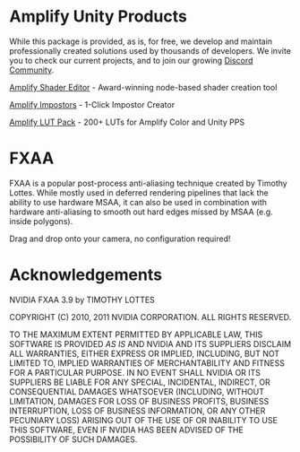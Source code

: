 # Amplify Unity Products

  While this package is provided, as is, for free, we develop and maintain professionally 
  created solutions used by thousands of developers. We invite you to check our current 
  projects, and to join our growing [Discord Community](https://discord.gg/SbNs7zK).
  
  [Amplify Shader Editor](https://assetstore.unity.com/packages/tools/visual-scripting/amplify-shader-editor-68570?aid=1011lPwI&pubref=GitHub) - Award-winning node-based shader creation tool
 
  [Amplify Impostors](https://assetstore.unity.com/packages/tools/utilities/amplify-impostors-beta-119877?aid=1011lPwI&pubref=GitHub) - 1-Click Impostor Creator
 
  [Amplify LUT Pack](https://assetstore.unity.com/packages/vfx/shaders/fullscreen-camera-effects/amplify-lut-pack-50070?aid=1011lPwI&pubref=GitHub) - 200+ LUTs for Amplify Color and Unity PPS
 
# FXAA

  FXAA is a popular post-process anti-aliasing technique created by Timothy Lottes. 
  While mostly used in deferred rendering pipelines that lack the ability to use 
  hardware MSAA, it can also be used in combination with hardware anti-aliasing to 
  smooth out hard edges missed by MSAA (e.g. inside polygons).

  Drag and drop onto your camera, no configuration required!
  
# Acknowledgements

  NVIDIA FXAA 3.9 by TIMOTHY LOTTES
  
  COPYRIGHT (C) 2010, 2011 NVIDIA CORPORATION. ALL RIGHTS RESERVED.

  TO THE MAXIMUM EXTENT PERMITTED BY APPLICABLE LAW, THIS SOFTWARE IS PROVIDED 
  *AS IS* AND NVIDIA AND ITS SUPPLIERS DISCLAIM ALL WARRANTIES, EITHER EXPRESS 
  OR IMPLIED, INCLUDING, BUT NOT LIMITED TO, IMPLIED WARRANTIES OF 
  MERCHANTABILITY AND FITNESS FOR A PARTICULAR PURPOSE. IN NO EVENT SHALL NVIDIA 
  OR ITS SUPPLIERS BE LIABLE FOR ANY SPECIAL, INCIDENTAL, INDIRECT, OR 
  CONSEQUENTIAL DAMAGES WHATSOEVER (INCLUDING, WITHOUT LIMITATION, DAMAGES FOR 
  LOSS OF BUSINESS PROFITS, BUSINESS INTERRUPTION, LOSS OF BUSINESS INFORMATION, 
  OR ANY OTHER PECUNIARY LOSS) ARISING OUT OF THE USE OF OR INABILITY TO USE 
  THIS SOFTWARE, EVEN IF NVIDIA HAS BEEN ADVISED OF THE POSSIBILITY OF SUCH 
  DAMAGES.

